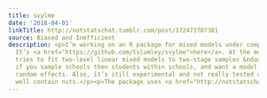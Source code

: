 ```yaml
---
title: svylme
date: '2018-04-01'
linkTitle: http://notstatschat.tumblr.com/post/172473707381
source: Biased and Inefficient
description: <p>I’m working on an R package for mixed models under complex sampling. 
  It’s <a href="https://github.com/tslumley/svylme">here</a>. At the moment, it only
  tries to fit two-level linear mixed models to two-stage samples &ndash; for example,
  if you sample schools then students within schools, and want a model with school-level
  random effects. Also, it’s still experimental and not really tested and may very
  well contain nuts.</p><p>The package uses <a href="http://notstatschat.tumblr.com/post/1718
---
```

